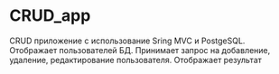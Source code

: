 # CRUD_app
CRUD приложение с использование Sring MVC и PostgeSQL. Отображает пользователей БД. Принимает запрос на добавление, удаление, редактирование пользователя. Отображает результат
